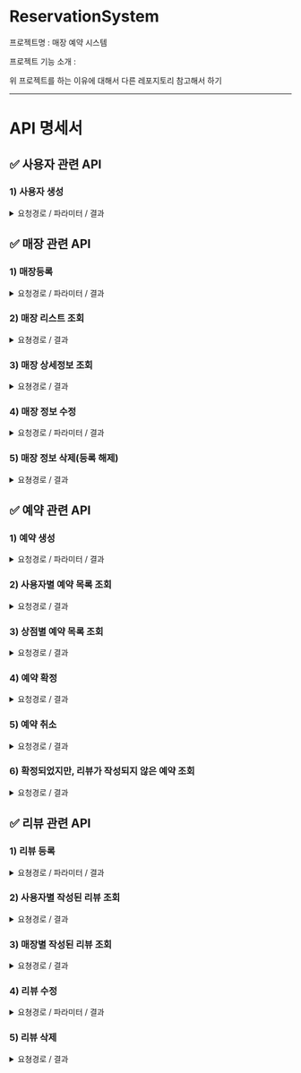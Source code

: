 # ReservationSystem
프로젝트명 : 매장 예약 시스템

프로젝트 기능 소개 : 

위 프로젝트를 하는 이유에 대해서 다른 레포지토리 참고해서 하기

---

# API 명세서

## ✅ 사용자 관련 API
### 1) 사용자 생성
<details>
<summary>요청경로 / 파라미터 / 결과</summary>
요쳥경로 : [POST] http://localhost:8080/member

파라미터

~~~
{
    "username" : "jiho",
    "password" : "dodlal1234",
    "memberStatus" : "PARTNER"
}
~~~

결과
~~~
{
    "id": 33,
    "username": "jisu",
    "password": "dodlal1234",
    "memberStatus": "PARTNER"
}
~~~
</details>


## ✅ 매장 관련 API
### 1) 매장등록
<details>
<summary>요청경로 / 파라미터 / 결과</summary>
<img width="932" alt="스크린샷 2023-08-21 오후 12 20 24" src="https://github.com/JisuPark-dev/ReservationSystem/assets/122674412/21506602-819e-4437-8ced-48f005bbb242">

요쳥경로 : [POST] http://localhost:8080/store

파라미터
~~~
{
    "memberId" : 2,
    "name" : "testStore5",
    "location" : "seoul",
    "description" : "test description2"
}
~~~
결과

~~~ 
{
    "storeId": 39,
    "memberId": 2,
    "name": "testStore5",
    "location": "seoul",
    "description": "test description2"
}
~~~

</details>


### 2) 매장 리스트 조회
<details>
<summary>요쳥경로 / 결과</summary>
요쳥경로 : [GET] http://localhost:8080/store

결과
~~~
[
    {
        "storeId": 7,
        "memberId": 6,
        "name": "update Test2 Name2",
        "location": "seoul",
        "description": "test description"
    },
    {
        "storeId": 11,
        "memberId": 10,
        "name": "testStore2",
        "location": "seoul",
        "description": "test description2"
    },
    ...
]
~~~

</details>


### 3) 매장 상세정보 조회
<details>
<summary>요쳥경로 / 결과</summary>
요쳥경로 : [GET] http://localhost:8080/store/15

결과
~~~
{
    "storeId": 15,
    "memberId": 2,
    "name": "testStore4",
    "location": "seoul",
    "description": "test description2"
}
~~~

</details>

### 4) 매장 정보 수정
<details>
<summary>요청경로 / 파라미터 / 결과</summary>
요청경로 : [PUT] http://localhost:8080/store/13

파라미터 
~~~
{
    "name" : "update Test Name",
    "location" : "update Test location",
    "description" : "update test store"
}
~~~

결과
~~~
{
    "storeId": 13,
    "memberId": 12,
    "name": "update Test Name",
    "location": "update Test location",
    "description": "update test store"
}
~~~

</details>


### 5) 매장 정보 삭제(등록 해제)
<details>
<summary>요쳥경로 / 결과</summary>

요쳥경로 : [DELETE] http://localhost:8080/store/9

결과 : 삭제기능 구현
</details>

## ✅ 예약 관련 API
### 1) 예약 생성
<details>
<summary>요청경로 / 파라미터 / 결과</summary>

요청경로 : [POST] http://localhost:8080/reservation
파라미터
~~~
{
  "memberId" : 19,
  "storeId" : 15,
  "reservationStatus" : "REQUESTED",
  "time" : "2023-08-18T14:30:00"
}
~~~

결과
~~~
{
    "memberId": 19,
    "storeId": 15,
    "reservationId": 40,
    "time": "2023-08-18T14:30:00",
    "reservationStatus": "REQUESTED"
}
~~~
</details>

### 2) 사용자별 예약 목록 조회
<details>
<summary>요청경로 / 결과</summary>

요청경로 : [GET] http://localhost:8080/reservations/member/19

결과
~~~
[
    {
        "memberId": 19,
        "storeId": 15,
        "reservationId": 39,
        "time": "2023-08-18T14:30:00",
        "reservationStatus": "CANCELED"
    },
    {
        "memberId": 19,
        "storeId": 15,
        "reservationId": 40,
        "time": "2023-08-18T14:30:00",
        "reservationStatus": "CONFIRMED"
    },
        ...
]
~~~

</details>

### 3) 상점별 예약 목록 조회
<details>
<summary>요청경로 / 결과</summary>

요청경로 : [GET]http://localhost:8080/reservations/store/15

결과 
~~~
[
    {
        "memberId": 2,
        "storeId": 15,
        "reservationId": 39,
        "time": "2023-08-18T14:30:00",
        "reservationStatus": "REQUESTED"
    },
    {
        "memberId": 19,
        "storeId": 15,
        "reservationId": 40,
        "time": "2023-08-18T14:30:00",
        "reservationStatus": "CANCELED"
    },
    ...
]
~~~

</details>

### 4) 예약 확정
<details>
<summary>요청경로 / 결과</summary>

요청경로 : [PUT] http://localhost:8080/reservation/cancel?reservationId=21

결과 
~~~
{
    "memberId": 19,
    "storeId": 15,
    "reservationId": 40,
    "time": "2023-08-18T14:30:00",
    "reservationStatus": "CONFIRMED"
}
~~~
"reservationStatus": "CONFIRMED"으로 변경됨.

</details>

### 5) 예약 취소
<details>
<summary>요청경로 / 결과</summary>

요청경로 : [PUT] http://localhost:8080/reservation/cancel?reservationId=21

결과 
~~~
{
    "memberId": 19,
    "storeId": 15,
    "reservationId": 40,
    "time": "2023-08-18T14:30:00",
    "reservationStatus": "CANCELED"
}
~~~

"reservationStatus": "CANCELED"으로 변경됨.

</details>

### 6) 확정되었지만, 리뷰가 작성되지 않은 예약 조회
<details>
<summary>요청경로 / 결과</summary>

요청경로 : [GET] http://localhost:8080/reservations/without_review/member/19

결과
~~~
[
    {
        "memberId": 19,
        "storeId": 15,
        "reservationId": 40,
        "time": "2023-08-18T14:30:00",
        "reservationStatus": "CONFIRMED"
    },
    ...
]
~~~

</details>

## ✅ 리뷰 관련 API
### 1) 리뷰 등록
<details>
<summary>요쳥경로 / 파라미터 / 결과</summary>

요쳥경로 : [POST] http://localhost:8080/review

파라미터 
~~~
{
    "memberId" : 19,
    "storeId" : 15,
    "reservationId" : 51,
    "content" : "review test5"
}
~~~

결과
~~~
{
    "memberId": 48,
    "storeId": 39,
    "reservationId": 51,
    "reviewId": 52,
    "content": "review test!!@@"
}
~~~
</details>

### 2) 사용자별 작성된 리뷰 조회
<details>
<summary>요쳥경로 / 결과</summary>

요쳥경로 : [GET] http://localhost:8080/reviews/member/48

결과
~~~
[
    {
        "memberId": 48,
        "storeId": 39,
        "reservationId": 51,
        "reviewId": 52,
        "content": "review test!!@@"
    }
]
~~~

</details>

### 3) 매장별 작성된 리뷰 조회
<details>
<summary>요쳥경로 / 결과</summary>

요쳥경로 : [GET] http://localhost:8080/reviews/store/39

결과
~~~
[
    {
        "memberId": 48,
        "storeId": 39,
        "reservationId": 51,
        "reviewId": 52,
        "content": "review test!!@@"
    }
]
~~~
</details>

### 4) 리뷰 수정
<details>
<summary>요쳥경로 / 파라미터 / 결과</summary>

요쳥경로 : [PUT] http://localhost:8080/review/52

파라미터
~~~
{
    "content": "review content is updated!!"
}
~~~

결과
~~~
{
    "memberId": 48,
    "storeId": 39,
    "reservationId": 51,
    "reviewId": 52,
    "content": "review content is updated!!"
}
~~~
</details>

### 5) 리뷰 삭제
<details>
<summary>요쳥경로 / 결과</summary>

요쳥경로 : [DELETE] http://localhost:8080/review/50

결과
- 입력값이 있는 데이터에 대해서만 수정 진행
</details>

